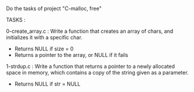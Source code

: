 Do the tasks of project "C-malloc, free"

TASKS :

0-create_array.c : Write a function that creates an array of chars, and initializes it with a specific char.
- Returns NULL if size = 0
- Returns a pointer to the array, or NULL if it fails

1-strdup.c : Write a function that returns a pointer to a newly allocated space in memory, which contains a copy of the string given as a parameter.
- Returns NULL if str = NULL
